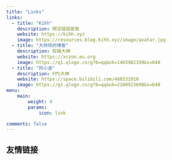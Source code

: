```yaml
---
title: "Links"
links:
  - title: "Kihh"
    description: 啊没错就是我
    website: https://kihh.xyz
    image: https://resources.blog.kihh.xyz/image/avatar.jpg
  - title: "大帅呗的博客"
    description: 剪辑大神
    website: https://xczon.eu.org
    image: https://q1.qlogo.cn/g?b=qq&nk=1465982199&s=640
  - title: "阿小波"
    description: FPS大神
    website: https://space.bilibili.com/480331910
    image: https://q1.qlogo.cn/g?b=qq&nk=2180923690&s=640
menu:
    main: 
        weight: 4
        params:
            icon: link

comments: false
---
```


## 友情链接